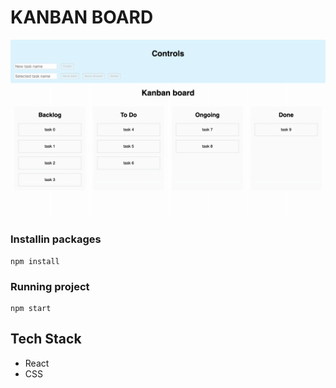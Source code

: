 # KANBAN BOARD

![](./public/example.gif)

### Installin packages

```shell
npm install
```

### Running project

```shell
npm start
```

## Tech Stack

- React
- CSS